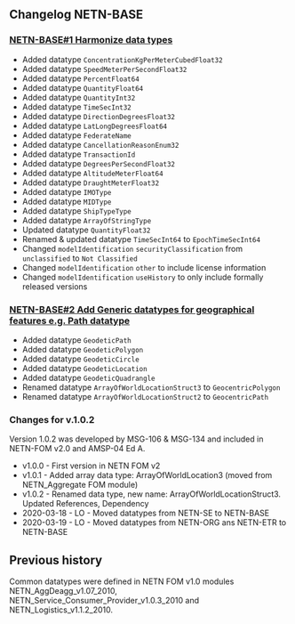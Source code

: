 ## Changelog NETN-BASE

### [NETN-BASE#1 Harmonize data types](https://github.com/AMSP-04/NETN-BASE/issues/1)
* Added datatype `ConcentrationKgPerMeterCubedFloat32`
* Added datatype `SpeedMeterPerSecondFloat32`
* Added datatype `PercentFloat64`
* Added datatype `QuantityFloat64`
* Added datatype `QuantityInt32`
* Added datatype `TimeSecInt32`
* Added datatype `DirectionDegreesFloat32`
* Added datatype `LatLongDegreesFloat64`
* Added datatype `FederateName`
* Added datatype `CancellationReasonEnum32`
* Added datatype `TransactionId`
* Added datatype `DegreesPerSecondFloat32` 
* Added datatype `AltitudeMeterFloat64 `
* Added datatype `DraughtMeterFloat32 `
* Added datatype `IMOType `
* Added datatype `MIDType`
* Added datatype `ShipTypeType`
* Added datatype `ArrayOfStringType`
* Updated datatype `QuantityFloat32`
* Renamed & updated datatype `TimeSecInt64` to `EpochTimeSecInt64` 
* Changed `modelIdentification` `securityClassification` from `unclassified` to `Not Classified`
* Changed `modelIdentification` `other` to include license information
* Changed `modelIdentification` `useHistory` to only include formally released versions


### [NETN-BASE#2 Add Generic datatypes for geographical features e.g. Path datatype](https://github.com/AMSP-04/NETN-BASE/issues/2)
* Added datatype `GeodeticPath`
* Added datatype `GeodeticPolygon`
* Added datatype `GeodeticCircle`
* Added datatype `GeodeticLocation`
* Added datatype `GeodeticQuadrangle`
* Renamed datatype `ArrayOfWorldLocationStruct3` to `GeocentricPolygon`
* Renamed datatype `ArrayOfWorldLocationStruct2` to `GeocentricPath`

### Changes for v.1.0.2
Version 1.0.2 was developed by MSG-106 & MSG-134 and included in NETN-FOM v2.0 and AMSP-04 Ed A.

* v1.0.0 - First version in NETN FOM v2
* v1.0.1 - Added array data type: ArrayOfWorldLocation3 (moved from NETN_Aggregate FOM module)
* v1.0.2 - Renamed data type, new name: ArrayOfWorldLocationStruct3. Updated References, Dependency
* 2020-03-18 - LO - Moved datatypes from NETN-SE to NETN-BASE
* 2020-03-19 - LO - Moved datatypes from NETN-ORG ans NETN-ETR to NETN-BASE

## Previous history
Common datatypes were defined in NETN FOM v1.0 modules NETN_AggDeagg_v1.07_2010, NETN_Service_Consumer_Provider_v1.0.3_2010 and NETN_Logistics_v1.1.2_2010.


